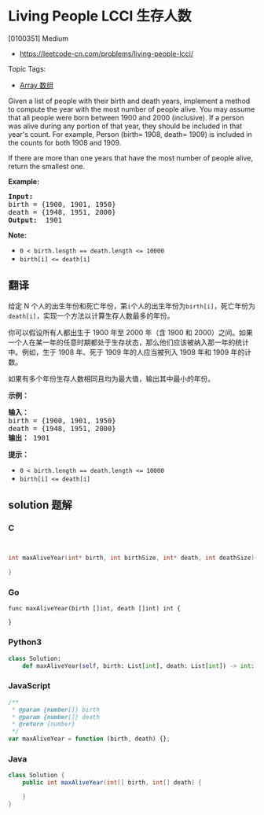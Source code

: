 # Living People LCCI 生存人数

[0100351] Medium

- https://leetcode-cn.com/problems/living-people-lcci/

Topic Tags:

- [Array 数组](https://leetcode-cn.com/tag/array/)

Given a list of people with their birth and death years, implement a method to compute the year with the most number of people alive. You may assume that all people were born between 1900 and 2000 (inclusive). If a person was alive during any portion of that year, they should be included in that year's count. For example, Person (birth= 1908, death= 1909) is included in the counts for both 1908 and 1909.

If there are more than one years that have the most number of people alive, return the smallest one.

**Example:**

<pre><strong>Input: </strong>
birth = {1900, 1901, 1950}
death = {1948, 1951, 2000}
<strong>Output: </strong> 1901
</pre>

**Note:**

- `0 < birth.length == death.length <= 10000`
- `birth[i] <= death[i]`

## 翻译

给定 N 个人的出生年份和死亡年份，第`i`个人的出生年份为`birth[i]`，死亡年份为`death[i]`，实现一个方法以计算生存人数最多的年份。

你可以假设所有人都出生于 1900 年至 2000 年（含 1900 和 2000）之间。如果一个人在某一年的任意时期都处于生存状态，那么他们应该被纳入那一年的统计中。例如，生于 1908 年、死于 1909 年的人应当被列入 1908 年和 1909 年的计数。

如果有多个年份生存人数相同且均为最大值，输出其中最小的年份。

**示例：**

<pre><strong>输入：</strong>
birth = {1900, 1901, 1950}
death = {1948, 1951, 2000}
<strong>输出：</strong> 1901
</pre>

**提示：**

- `0 < birth.length == death.length <= 10000`
- `birth[i] <= death[i]`

## solution 题解

### C

```c


int maxAliveYear(int* birth, int birthSize, int* death, int deathSize){

}


```

### Go

```golang
func maxAliveYear(birth []int, death []int) int {

}
```

### Python3

```python
class Solution:
    def maxAliveYear(self, birth: List[int], death: List[int]) -> int:
```

### JavaScript

```javascript
/**
 * @param {number[]} birth
 * @param {number[]} death
 * @return {number}
 */
var maxAliveYear = function (birth, death) {};
```

### Java

```java
class Solution {
    public int maxAliveYear(int[] birth, int[] death) {

    }
}
```

